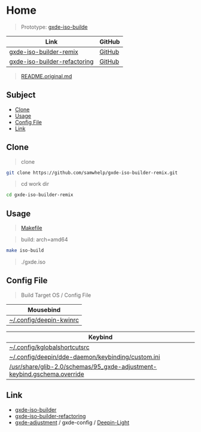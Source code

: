 

# Home

> Prototype: [gxde-iso-builde](https://github.com/GXDE-OS/gxde-iso-builder)

| Link | GitHub |
| ---- | ------ |
| [gxde-iso-builder-remix](https://samwhelp.github.io/gxde-iso-builder-remix/) | [GitHub](https://github.com/samwhelp/gxde-iso-builder-remix) |
| [gxde-iso-builder-refactoring](https://samwhelp.github.io/gxde-iso-builder-refactoring/) | [GitHub](https://github.com/samwhelp/gxde-iso-builder-refactoring) |


> [README.original.md](README.original.md)




## Subject

* [Clone](#clone)
* [Usage](#usage)
* [Config File](#config-file)
* [Link](#link)




## Clone

> clone

``` sh
git clone https://github.com/samwhelp/gxde-iso-builder-remix.git
```

> cd work dir

``` sh
cd gxde-iso-builder-remix
```




## Usage

> [Makefile](https://github.com/samwhelp/gxde-iso-builder-remix/blob/main/Makefile)




> build: arch=amd64

``` sh
make iso-build
```

> ./gxde.iso




## Config File

> Build Target OS / Config File

| Mousebind |
| --------------------- |
| [~/.config/deepin-kwinrc](https://github.com/samwhelp/gxde-iso-builder-remix/blob/main/asset/overlay/etc/skel/.config/deepin-kwinrc#L50-L56) |


| Keybind |
| --------------------- |
| [~/.config/kglobalshortcutsrc](https://github.com/samwhelp/gxde-iso-builder-remix/blob/main/asset/overlay/etc/skel/.config/kglobalshortcutsrc#L45-L197) |
| [~/.config/deepin/dde-daemon/keybinding/custom.ini](https://github.com/samwhelp/gxde-iso-builder-remix/blob/main/asset/overlay/etc/skel/.config/deepin/dde-daemon/keybinding/custom.ini) |
| [/usr/share/glib-2.0/schemas/95_gxde-adjustment-keybind.gschema.override](https://github.com/samwhelp/gxde-iso-builder-remix/blob/main/asset/overlay/usr/share/glib-2.0/schemas/95_gxde-adjustment-keybind.gschema.override) |




## Link

* [gxde-iso-builder](https://github.com/GXDE-OS/gxde-iso-builder)
* [gxde-iso-builder-refactoring](https://github.com/samwhelp/gxde-iso-builder-refactoring)
* [gxde-adjustment](https://github.com/samwhelp/gxde-adjustment) / gxde-config / [Deepin-Light](https://github.com/samwhelp/gxde-adjustment/tree/main/prototype/main/gxde-config/locale/en_us/Deepin-Light)
